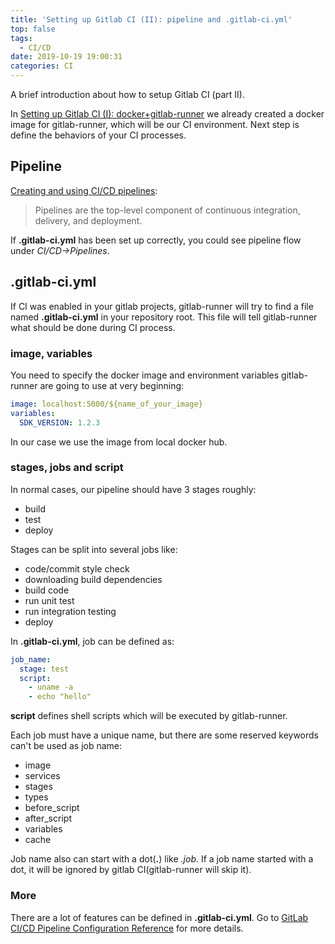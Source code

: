 ```yaml
---
title: 'Setting up Gitlab CI (II): pipeline and .gitlab-ci.yml'
top: false
tags:
  - CI/CD
date: 2019-10-19 19:00:31
categories: CI
---
```


A brief introduction about how to setup Gitlab CI (part II).

<!--more-->

In [Setting up Gitlab CI (I): docker+gitlab-runner](https://lzqblog.top/2019-09-28/Setting-up-Gitlab-CI-I-docker-gitlab-runner/) we already created a docker image for gitlab-runner, which will be our CI environment. Next step is define the behaviors of your CI processes.

## Pipeline
[Creating and using CI/CD pipelines](https://docs.gitlab.com/ee/ci/pipelines.html):
>  Pipelines are the top-level component of continuous integration, delivery, and deployment.

If **.gitlab-ci.yml** has been set up correctly, you could see pipeline flow under *CI/CD->Pipelines*. 

## .gitlab-ci.yml

If CI was enabled in your gitlab projects, gitlab-runner will try to find a file named **.gitlab-ci.yml** in your repository root. This file will tell gitlab-runner what should be done during CI process. 

### image, variables

You need to specify the docker image and environment variables gitlab-runner are going to use at very beginning:
```yaml
image: localhost:5000/${name_of_your_image}
variables:
  SDK_VERSION: 1.2.3
```
In our case we use the image from local docker hub.

### stages, jobs and script

In normal cases, our pipeline should have 3 stages roughly:
- build
- test
- deploy
  
Stages can be split into several jobs like:
- code/commit style check
- downloading build dependencies
- build code
- run unit test
- run integration testing
- deploy

In **.gitlab-ci.yml**, job can be defined as:

```yaml
job_name:
  stage: test
  script:
    - uname -a
    - echo "hello"
```
**script** defines shell scripts which will be executed by gitlab-runner.

Each job must have a unique name, but there are some reserved keywords can't be used as job name:

- image
- services
- stages
- types
- before_script
- after_script
- variables
- cache

Job name also can start with a dot(**.**) like *.job*. If a job name started with a dot, it will be ignored by gitlab CI(gitlab-runner will skip it).

### More

There are a lot of features can be defined in **.gitlab-ci.yml**. Go to [GitLab CI/CD Pipeline Configuration Reference](https://docs.gitlab.com/ee/ci/yaml/README.html) for more details.